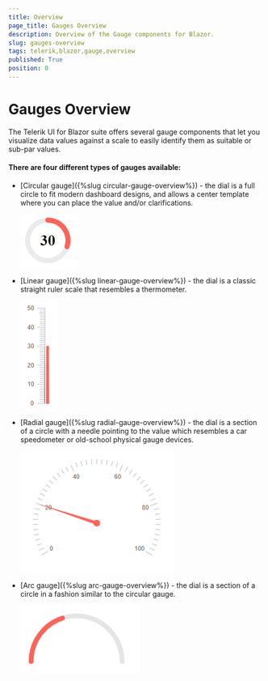 ```yaml
---
title: Overview
page_title: Gauges Overview
description: Overview of the Gauge components for Blazor.
slug: gauges-overview
tags: telerik,blazor,gauge,overview
published: True
position: 0
---
```


# Gauges Overview

The Telerik UI for Blazor suite offers several gauge components that let you visualize data values against a scale to easily identify them as suitable or sub-par values.

#### There are four different types of gauges available:

* [Circular gauge]({%slug circular-gauge-overview%}) - the dial is a full circle to fit modern dashboard designs, and allows a center template where you can place the value and/or clarifications.

    ![Basic Circular Gauge](circular/images/basic-circular-gauge.png)

* [Linear gauge]({%slug linear-gauge-overview%}) - the dial is a classic straight ruler scale that resembles a thermometer.

    ![Basic Linear Gauge](linear/images/basic-linear-gauge.png)

* [Radial gauge]({%slug radial-gauge-overview%}) - the dial is a section of a circle with a needle pointing to the value which resembles a car speedometer or old-school physical gauge devices.

    ![Basic Radial Gauge](radial/images/basic-radial-gauge.png)

* [Arc gauge]({%slug arc-gauge-overview%}) - the dial is a section of a circle in a fashion similar to the circular gauge.
    
    ![Basic Arc Gauge](arc/images/basic-arc-gauge.png)
